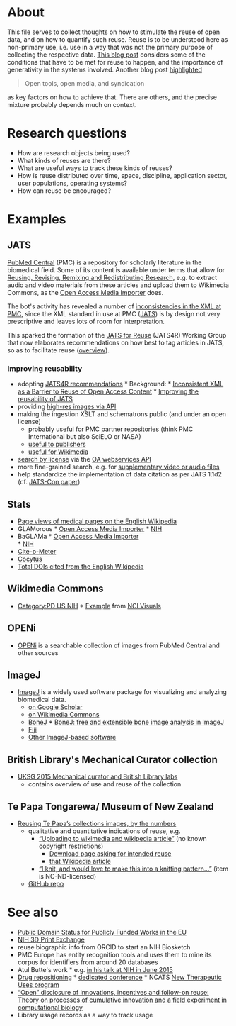 # About 
This file serves to collect thoughts on how to stimulate the reuse of open data, and on how to quantify such reuse. Reuse is to be understood here as non-primary use, i.e. use in a way that was not the primary purpose of collecting the respective data. [This blog post](http://clintlalonde.net/2014/01/16/building-knowledge-tools-for-the-public-good/) considers some of the conditions that have to be met for reuse to happen, and the importance of generativity in the systems involved. Another blog post [highlighted](http://abject.ca/syndication-and-content/)  
> Open tools, open media, and syndication  

as key factors on how to achieve that. There are others, and the precise mixture probably depends much on context.

# Research questions
* How are research objects being used?
* What kinds of reuses are there?
* What are useful ways to track these kinds of reuses?
* How is reuse distributed over time, space, discipline, application sector, user populations, operating systems?
* How can reuse be encouraged?

# Examples
## JATS
[PubMed Central](http://www.ncbi.nlm.nih.gov/pmc/) (PMC) is a repository for scholarly literature in the biomedical field. Some of its content is available under terms that allow for [Reusing, Revising, Remixing and Redistributing Research](http://blogs.plos.org/blog/2012/10/23/reusing-revising-remixing-and-redistributing-research/), e.g. to extract audio and video materials from these articles and upload them to Wikimedia Commons, as the [Open Access Media Importer](http://commons.wikimedia.org/wiki/User:Open_Access_Media_Importer_Bot) does. 

The bot's activity has revealed a number of [inconsistencies in the XML at PMC](https://en.wikipedia.org/wiki/User:Daniel_Mietchen/Talks/JATS-Con_2014/Inconsistent_XML_as_a_Barrier_to_Reuse_of_Open_Access_Content), since the XML standard in use at PMC ([JATS](http://jats.nlm.nih.gov/)) is by design not very prescriptive and leaves lots of room for interpretation.

This sparked the formation of the [JATS for Reuse](https://github.com/jats4r) (JATS4R) Working Group that now 
elaborates recommendations on how best to tag articles in JATS, so as to facilitate reuse ([overview](http://www.ncbi.nlm.nih.gov/books/NBK279901/)).

### Improving reusability
* adopting [JATS4R recommendations](http://jats4r.github.io/#tag-recs)
      * Background: 
           * [Inconsistent XML as a Barrier to Reuse of Open Access Content](http://www.ncbi.nlm.nih.gov/books/NBK159964/)
           * [Improving the reusability of JATS](http://www.ncbi.nlm.nih.gov/books/NBK279901/)
* providing [high-res images via API](https://github.com/wpoa/JATS-to-Mediawiki/issues/20#issuecomment-47401660)
* making the ingestion XSLT and schematrons public (and under an open license)
    * probably useful for PMC partner repositories (think PMC International but also SciELO or NASA)
    * [useful to publishers](https://twitter.com/invisiblecomma/status/579980606601318400)
    * [useful for Wikimedia](https://github.com/wpoa/JATS-to-Mediawiki)
* [search by license](http://www.ncbi.nlm.nih.gov/pmc/tools/openftlist/) via the [OA webservices API](http://www.ncbi.nlm.nih.gov/pmc/tools/oa-service/)
* more fine-grained search, e.g. for [supplementary video or audio files](http://www.ncbi.nlm.nih.gov/pmc/?term=(%22supplementary+material%22)+AND+(audio+OR+movie+OR+sound+OR+video+OR+animation))
* help standardize the implementation of data citation as per JATS 1.1d2 (cf. [JATS-Con paper](http://www.ncbi.nlm.nih.gov/books/NBK280240/))

## Stats  
* [Page views of medical pages on the English Wikipedia](https://en.wikipedia.org/wiki/Wikipedia:WikiProject_Medicine/Popular_pages)  
* GLAMorous
      * [Open Access Media Importer](http://tools.wmflabs.org/glamtools/glamorous.php?doit=1&category=Uploaded+with+Open+Access+Media+Importer)
      * [NIH](http://tools.wmflabs.org/glamtools/glamorous.php?doit=1&category=National+Institutes+of+Health&use_globalusage=1&ns0=1&depth=20&show_details=1&projects[wikipedia]=1&projects[wikimedia]=1&projects[wikisource]=1&projects[wikibooks]=1&projects[wikiquote]=1&projects[wiktionary]=1&projects[wikinews]=1&projects[wikivoyage]=1&projects[wikispecies]=1&projects[mediawiki]=1&projects[wikidata]=1&projects[wikiversity]=1)
* BaGLAMa
      * [Open Access Media Importer](http://tools.wmflabs.org/glamtools/baglama2/#gid=129&month=201502)  
      * [NIH](http://tools.wmflabs.org/glamtools/baglama2/#gid=201&month=201504&giu=enwiki&server=en.wikipedia.org)
* [Cite-o-Meter](http://tools.wmflabs.org/cite-o-meter/)  
* [Cocytus](http://events.labs.crossref.org/events/types/WikipediaCitation)  
* [Total DOIs cited from the English Wikipedia](https://dx.doi.org/10.6084/m9.figshare.1299540)  

## Wikimedia Commons
* [Category:PD US NIH](https://commons.wikimedia.org/wiki/Category:PD_US_NIH)
      * [Example](https://commons.wikimedia.org/wiki/File:Metastatic_Melanoma_Cells_Nci-vol-9872-300.jpg) from [NCI Visuals](https://visualsonline.cancer.gov/browseaction.cfm?entrydate=newest) 

## OPENi
* [OPENi](http://openi.nlm.nih.gov/faq.php?it=xg) is a searchable collection of images from PubMed Central and other sources

## ImageJ
* [ImageJ](http://imagej.nih.gov/ij/) is a widely used software package for visualizing and analyzing biomedical data.
    * [on Google Scholar](http://scholar.google.co.uk/scholar?hl=en&q=ImageJ&btnG=&as_sdt=1%2C5&as_sdtp=)
    * [on Wikimedia Commons](https://commons.wikimedia.org/wiki/Category:ImageJ)
    * [BoneJ](http://bonej.org/)
          * [BoneJ: free and extensible bone image analysis in ImageJ](http://www.ncbi.nlm.nih.gov/pmc/articles/PMC3193171/)
    * [Fiji](https://github.com/fiji/fiji/)
    * [Other ImageJ-based software](http://rsb.info.nih.gov/ij/links.html)

## British Library's Mechanical Curator collection
* [UKSG 2015 Mechanical curator and British Library labs](http://www.slideshare.net/benosteen/uksg-2015-mechanical-curator-and-british-library-labs)
     * contains overview of use and reuse of the collection

## Te Papa Tongarewa/ Museum of New Zealand
* [Reusing Te Papa’s collections images, by the numbers](http://blog.tepapa.govt.nz/2015/04/10/reusing-te-papas-collections-images-by-the-numbers/)
     * qualitative and quantitative indications of reuse, e.g.
          * [“Uploading to wikimedia and wikipedia article”](http://collections.tepapa.govt.nz/Object/1439306) (no known copyright restrictions)
               * [Download page asking for intended reuse](http://collections.tepapa.govt.nz/Object/1439306/download)
               * [that Wikipedia article](https://en.wikipedia.org/wiki/John_Buchanan_%28botanist%29)
          * [“I knit, and would love to make this into a knitting pattern…”](http://collections.tepapa.govt.nz/Object/711029) (item is NC-ND-licensed)
     * [GitHub repo](https://github.com/te-papa/image-downloads-stats)

# See also
* [Public Domain Status for Publicly Funded Works in the EU](https://meta.wikimedia.org/wiki/EU_policy/Issues_overview#Public_Domain_Status_for_Publicly_Funded_Works)
* [NIH 3D Print Exchange](http://3dprint.nih.gov/)
* reuse biographic info from ORCID to start an NIH Biosketch
* PMC Europe has entity recognition tools and uses them to mine its corpus for identifiers from around 20 databases
* Atul Butte's work
      * e.g. [in his talk at NIH in June 2015](http://videocast.nih.gov/summary.asp?Live=16267&bhcp=1)
* [Drug repositioning](https://en.wikipedia.org/wiki/Drug_repositioning)
      * [dedicated conference](http://www.drugrepositioningconference.com/)
      * NCATS [New Therapeutic Uses program](http://www.ncats.nih.gov/ntu)
* [“Open” disclosure of innovations, incentives and follow-on reuse: Theory on processes of cumulative innovation and a field experiment in computational biology](http://dx.doi.org/10.1016/j.respol.2014.08.001)
* Library usage records as a way to track usage
